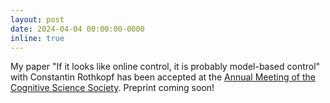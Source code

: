 ```yaml
---
layout: post
date: 2024-04-04 00:00:00-0000
inline: true
---
```



My paper "If it looks like online control, it is probably model-based control" with Constantin Rothkopf has been accepted at the [Annual Meeting of the Cognitive Science Society](https://cognitivesciencesociety.org/cogsci-2024/). Preprint coming soon!
